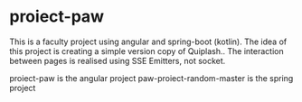 # proiect-paw

This is a faculty project using angular and spring-boot (kotlin). The idea of this project is creating a simple version copy of Quiplash..
The interaction between pages is realised using SSE Emitters, not socket.

proiect-paw is the angular project
paw-proiect-random-master is the spring project

